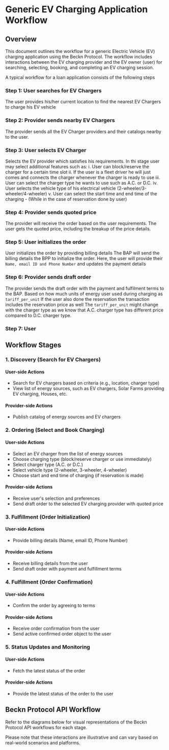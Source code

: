 # Generic EV Charging Application Workflow

## Overview

This document outlines the workflow for a generic Electric Vehicle (EV) charging application using the Beckn Protocol. The workflow includes interactions between the EV charging provider and the EV owner (user) for searching, selecting, booking, and completing an EV charging session.

A typical workflow for a loan application consists of the following steps

### Step 1: User searches for EV Chargers
The user provides his/her current location to find the nearest EV Chargers to charge his EV vehicle

### Step 2: Provider sends nearby EV Chargers
The provider sends all the EV Charger providers and their catalogs nearby to the user.

### Step 3: User selects EV Charger
Selects the EV provider which satisfies his requirements.
In thi stage user may select additional features such as:
i. User can block/reserve the charger for a certain time slot
ii. If the user is a fleet driver he will just comes and connects the charger whenever the charger is ready to use
iii. User can select the charger type he wants to use such as A.C. or D.C.
iv. User selects the vehicle type of his electrical vehicle (2-wheeler/3-wheeler/4-wheeler)
v. User can select the start time and end time of the charging - (While in the case of reservation done by user)

### Step 4: Provider sends quoted price
The provider will receive the order based on the user requirements.
The user gets the quoted price, including the breakup of the price details.

### Step 5: User initializes the order
User initializes the order by providing billing details 
The BAP will send the billing details the BPP to initialize the order. 
Here, the user will provide their ```Name, email ID and Phone Number``` and updates the payment details

### Step 6: Provider sends draft order
The provider sends the draft order with the payment and fulfilment terms to the BAP.
Based on how much units of energy user used during charging as `tariff_per_unit`
If the user also done the reservation the transaction includes the reservation price as well 
The `tariff_per_unit` might change with the charger type as we know that A.C. charger type has different price compared to D.C. charger type.

### Step 7: User 

## Workflow Stages

### 1. Discovery (Search for EV Chargers)

#### User-side Actions

- Search for EV chargers based on criteria (e.g., location, charger type)
- View list of energy sources, such as EV chargers, Solar Farms providing EV charging, Houses, etc.

#### Provider-side Actions

- Publish catalog of energy sources and EV chargers

### 2. Ordering (Select and Book Charging)

#### User-side Actions

- Select an EV charger from the list of energy sources
- Choose charging type (block/reserve charger or use immediately)
- Select charger type (A.C. or D.C.)
- Select vehicle type (2-wheeler, 3-wheeler, 4-wheeler)
- Choose start and end time of charging (if reservation is made)

#### Provider-side Actions

- Receive user's selection and preferences
- Send draft order to the selected EV charging provider with quoted price

### 3. Fulfillment (Order Initialization)

#### User-side Actions

- Provide billing details (Name, email ID, Phone Number)

#### Provider-side Actions

- Receive billing details from the user
- Send draft order with payment and fulfillment terms

### 4. Fulfillment (Order Confirmation)

#### User-side Actions

- Confirm the order by agreeing to terms

#### Provider-side Actions

- Receive order confirmation from the user
- Send active confirmed order object to the user

### 5. Status Updates and Monitoring

#### User-side Actions

- Fetch the latest status of the order

#### Provider-side Actions

- Provide the latest status of the order to the user

## Beckn Protocol API Workflow

Refer to the diagrams below for visual representations of the Beckn Protocol API workflows for each stage.

Please note that these interactions are illustrative and can vary based on real-world scenarios and platforms.
